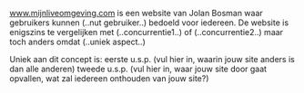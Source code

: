 www.mijnliveomgeving.com is een website van Jolan Bosman waar gebruikers kunnen (..nut gebruiker..) bedoeld voor iedereen. De website is enigszins te vergelijken met (..concurrentie1..) of (..concurrentie2..) maar toch anders omdat (..uniek aspect..)

Uniek aan dit concept is:
eerste u.s.p. (vul hier in, waarin jouw site anders is dan alle anderen)
tweede u.s.p. (vul hier in, waar jouw site door gaat opvallen, wat zal iedereen onthouden van jouw site?)
